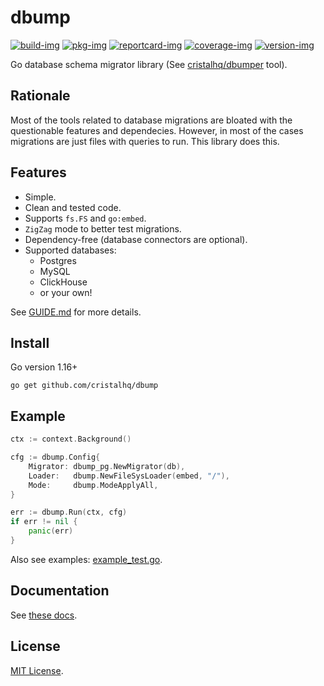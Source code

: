 # dbump

[![build-img]][build-url]
[![pkg-img]][pkg-url]
[![reportcard-img]][reportcard-url]
[![coverage-img]][coverage-url]
[![version-img]][version-url]

Go database schema migrator library (See [cristalhq/dbumper](https://github.com/cristalhq/dbumper) tool).

## Rationale

Most of the tools related to database migrations are bloated with the questionable features and dependecies. However, in most of the cases migrations are just files with queries to run. This library does this.

## Features

* Simple.
* Clean and tested code.
* Supports `fs.FS` and `go:embed`.
* `ZigZag` mode to better test migrations.
* Dependency-free (database connectors are optional).
* Supported databases:
  * Postgres
  * MySQL
  * ClickHouse
  * or your own!

See [GUIDE.md](https://github.com/cristalhq/dbump/blob/main/GUIDE.md) for more details.

## Install

Go version 1.16+

```
go get github.com/cristalhq/dbump
```

## Example

```go
ctx := context.Background()

cfg := dbump.Config{
	Migrator: dbump_pg.NewMigrator(db),
	Loader:   dbump.NewFileSysLoader(embed, "/"),
	Mode:     dbump.ModeApplyAll,
}

err := dbump.Run(ctx, cfg)
if err != nil {
	panic(err)
}
```

Also see examples: [example_test.go](https://github.com/cristalhq/dbump/blob/main/example_test.go).

## Documentation

See [these docs][pkg-url].

## License

[MIT License](LICENSE).

[build-img]: https://github.com/cristalhq/dbump/workflows/build/badge.svg
[build-url]: https://github.com/cristalhq/dbump/actions
[pkg-img]: https://pkg.go.dev/badge/cristalhq/dbump
[pkg-url]: https://pkg.go.dev/github.com/cristalhq/dbump
[reportcard-img]: https://goreportcard.com/badge/cristalhq/dbump
[reportcard-url]: https://goreportcard.com/report/cristalhq/dbump
[coverage-img]: https://codecov.io/gh/cristalhq/dbump/branch/main/graph/badge.svg
[coverage-url]: https://codecov.io/gh/cristalhq/dbump
[version-img]: https://img.shields.io/github/v/release/cristalhq/dbump
[version-url]: https://github.com/cristalhq/dbump/releases
